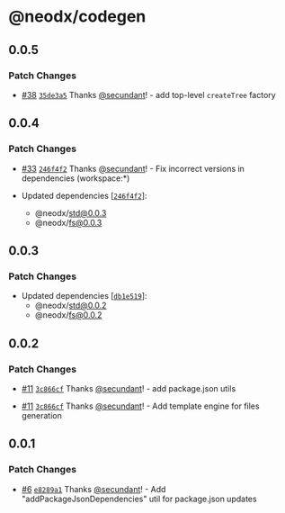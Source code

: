 # @neodx/codegen

## 0.0.5

### Patch Changes

- [#38](https://github.com/secundant/neodx/pull/38) [`35de3a5`](https://github.com/secundant/neodx/commit/35de3a50be2d782e546f804361b2bef373ae9511) Thanks [@secundant](https://github.com/secundant)! - add top-level `createTree` factory

## 0.0.4

### Patch Changes

- [#33](https://github.com/secundant/neodx/pull/33) [`246f4f2`](https://github.com/secundant/neodx/commit/246f4f292a005be440d78e7528cc40aefa5c6ad8) Thanks [@secundant](https://github.com/secundant)! - Fix incorrect versions in dependencies (workspace:\*)

- Updated dependencies [[`246f4f2`](https://github.com/secundant/neodx/commit/246f4f292a005be440d78e7528cc40aefa5c6ad8)]:
  - @neodx/std@0.0.3
  - @neodx/fs@0.0.3

## 0.0.3

### Patch Changes

- Updated dependencies [[`db1e519`](https://github.com/secundant/neodx/commit/db1e5193c4c5af6e0583a5e2f2e0a2ff161208d6)]:
  - @neodx/std@0.0.2
  - @neodx/fs@0.0.2

## 0.0.2

### Patch Changes

- [#11](https://github.com/secundant/neodx/pull/11) [`3c866cf`](https://github.com/secundant/neodx/commit/3c866cf856bb94df27e5ef69a7212f4b4e1c59a0) Thanks [@secundant](https://github.com/secundant)! - add package.json utils

- [#11](https://github.com/secundant/neodx/pull/11) [`3c866cf`](https://github.com/secundant/neodx/commit/3c866cf856bb94df27e5ef69a7212f4b4e1c59a0) Thanks [@secundant](https://github.com/secundant)! - Add template engine for files generation

## 0.0.1

### Patch Changes

- [#6](https://github.com/secundant/neodx/pull/6) [`e8289a1`](https://github.com/secundant/neodx/commit/e8289a1bddfaac69d3377418a26b482df68162a6) Thanks [@secundant](https://github.com/secundant)! - Add "addPackageJsonDependencies" util for package.json updates
